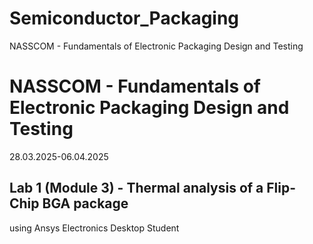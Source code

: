 # Semiconductor_Packaging
NASSCOM - Fundamentals of Electronic Packaging Design and Testing 


# NASSCOM - Fundamentals of Electronic Packaging Design and Testing 
28.03.2025-06.04.2025


## Lab 1 (Module 3) - Thermal analysis of a Flip-Chip BGA package 
using Ansys Electronics Desktop Student


